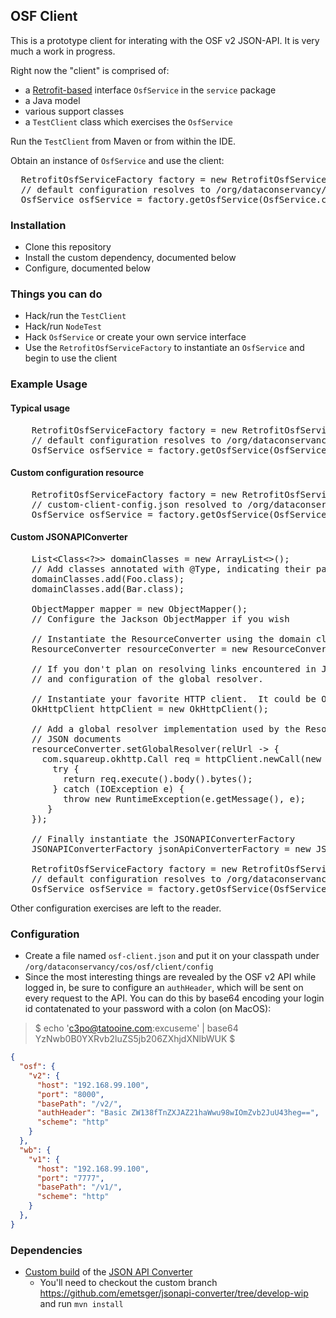 ## OSF Client

This is a prototype client for interating with the OSF v2 JSON-API.  It is very much a work in progress.

Right now the "client" is comprised of:
* a [Retrofit-based](http://square.github.io/retrofit/) interface `OsfService` in the `service` package
* a Java model
* various support classes
* a `TestClient` class which exercises the `OsfService`

Run the `TestClient` from Maven or from within the IDE.

Obtain an instance of `OsfService` and use the client:
<pre>
  RetrofitOsfServiceFactory factory = new RetrofitOsfServiceFactory();
  // default configuration resolves to /org/dataconservancy/cos/osf/client/config/osf-client.json
  OsfService osfService = factory.getOsfService(OsfService.class);
</pre>

### Installation

* Clone this repository
* Install the custom dependency, documented below
* Configure, documented below

### Things you can do

* Hack/run the `TestClient`
* Hack/run `NodeTest`
* Hack `OsfService` or create your own service interface
* Use the `RetrofitOsfServiceFactory` to instantiate an `OsfService` and begin to use the client

### Example Usage

#### Typical usage
<pre>
    RetrofitOsfServiceFactory factory = new RetrofitOsfServiceFactory();
    // default configuration resolves to /org/dataconservancy/cos/osf/client/config/osf-client.json
    OsfService osfService = factory.getOsfService(OsfService.class);
</pre>
#### Custom configuration resource
<pre>
    RetrofitOsfServiceFactory factory = new RetrofitOsfServiceFactory("custom-client-config.json");
    // custom-client-config.json resolved to /org/dataconservancy/cos/osf/client/config/custom-client-config.json
    OsfService osfService = factory.getOsfService(OsfService.class);
</pre>
#### Custom JSONAPIConverter
<pre>
    List&lt;Class&lt;?&gt;&gt; domainClasses = new ArrayList&lt;&gt;();
    // Add classes annotated with @Type, indicating their participation in the JSON-API Converter framework
    domainClasses.add(Foo.class);
    domainClasses.add(Bar.class);

    ObjectMapper mapper = new ObjectMapper();
    // Configure the Jackson ObjectMapper if you wish

    // Instantiate the ResourceConverter using the domain classes and ObjectMapper
    ResourceConverter resourceConverter = new ResourceConverter(mapper, domainClasses.toArray(new Class[]{}));

    // If you don't plan on resolving links encountered in JSON documents, you can skip the instantiation
    // and configuration of the global resolver.

    // Instantiate your favorite HTTP client.  It could be OkHttp or any other library.
    OkHttpClient httpClient = new OkHttpClient();

    // Add a global resolver implementation used by the ResourceConverter to resolve URLs encountered in
    // JSON documents
    resourceConverter.setGlobalResolver(relUrl -&gt; {
      com.squareup.okhttp.Call req = httpClient.newCall(new Request.Builder().url(relUrl).build());
        try {
          return req.execute().body().bytes();
        } catch (IOException e) {
          throw new RuntimeException(e.getMessage(), e);
       }
    });

    // Finally instantiate the JSONAPIConverterFactory
    JSONAPIConverterFactory jsonApiConverterFactory = new JSONAPIConverterFactory(resourceConverter);

    RetrofitOsfServiceFactory factory = new RetrofitOsfServiceFactory(jsonApiConverterFactory);
    // default configuration resolves to /org/dataconservancy/cos/osf/client/config/osf-client.json
    OsfService osfService = factory.getOsfService(OsfService.class);
</pre>
Other configuration exercises are left to the reader.

### Configuration

* Create a file named `osf-client.json` and put it on your classpath under `/org/dataconservancy/cos/osf/client/config`
* Since the most interesting things are revealed by the OSF v2 API while logged in, be sure to configure an `authHeader`, which will be sent on every request to the API.  You can do this by base64 encoding your login id contatenated to your password with a colon (on MacOS):

> $ echo 'c3po@tatooine.com:excuseme' | base64
> YzNwb0B0YXRvb2luZS5jb206ZXhjdXNlbWUK
> $

```json
{
  "osf": {
    "v2": {
      "host": "192.168.99.100",
      "port": "8000",
      "basePath": "/v2/",
      "authHeader": "Basic ZW138fTnZXJAZ21haWwu98wIOmZvb2JuU43heg==",
      "scheme": "http"
    }
  },
  "wb": {
    "v1": {
      "host": "192.168.99.100",
      "port": "7777",
      "basePath": "/v1/",
      "scheme": "http"
    }
  },
}
```

### Dependencies

* [Custom build](https://github.com/emetsger/jsonapi-converter/tree/develop-wip) of the [JSON API Converter](https://github.com/jasminb/jsonapi-converter)
  * You'll need to checkout the custom branch https://github.com/emetsger/jsonapi-converter/tree/develop-wip and run `mvn install`
